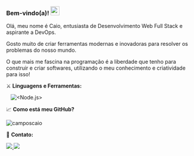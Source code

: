 ### Bem-vindo(a)! <img src="https://media.giphy.com/media/hvRJCLFzcasrR4ia7z/giphy.gif" width="24px">

Olá, meu nome é Caio, entusiasta de Desenvolvimento Web Full Stack e aspirante a DevOps.

Gosto muito de criar ferramentas modernas e inovadoras para resolver os problemas do nosso mundo.

O que mais me fascina na programação é a liberdade que tenho para construir e criar softwares, utilizando o meu conhecimento e criatividade para isso!

:crossed_swords: **Linguagens e Ferramentas:**

![<NestJS>](https://img.shields.io/badge/-NestJS-F44336?style=flat-square&logo=NestJS&logoColor=white)
![<TypeScript>](https://img.shields.io/badge/-TypeScript-3F51B5?style=flat-square&logo=TypeScript&logoColor=white)
![<Kubernetes>](https://img.shields.io/badge/-Kubernetes-2196F3?style=flat-square&logo=Kubernetes&logoColor=white)
![<Node.js>](https://img.shields.io/badge/-Node.js-4CAF50?style=flat-square&logo=Node.js&logoColor=white)
![<Docker>](https://img.shields.io/badge/-Docker-2196F3?style=flat-square&logo=Docker&logoColor=white)
![<JavaScript>](https://img.shields.io/badge/-JavaScript-FF5722?style=flat-square&logo=JavaScript&logoColor=white)
![<React>](https://img.shields.io/badge/-React-03A9F4?style=flat-square&logo=React&logoColor=white)
<br />

:chart_with_upwards_trend: **Como está meu GitHub?**

<img src="https://github-readme-stats.vercel.app/api?username=camposcaio&show_icons=true&theme=tokyonight" alt="camposcaio"/>

<!--
<p align="center">
  <img src="https://github-readme-stats-eight-theta.vercel.app/api/top-langs/?username=camposcaio&layout=compact&langs_count=5&theme=tokyonight"/>
</p>
-->

:boy: **Contato:**

<a href="https://www.linkedin.com/in/campos-caio" alt="Linkedin campos-caio" target="_blank">
<img src="https://img.shields.io/badge/LinkedIn-3F51B5?style=flat-square&logo=linkedin&logoColor=white">
</a>

<a href="mailto:camposcaioh@gmail.com" alt="Gmail camposcaioh" target="_blank">
<img src="https://img.shields.io/badge/-Gmail-F44336?style=flat-square&labelColor=F44336&logo=gmail&logoColor=white&link=mailto:camposcaioh@gmail.com" />
</a>
